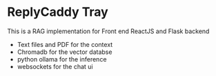 # ReplyCaddy Tray
This is a RAG implementation for Front end ReactJS and Flask backend 
- Text files and PDF for the context
- Chromadb for the vector databse
- python ollama for the inference
- websockets for the chat ui
